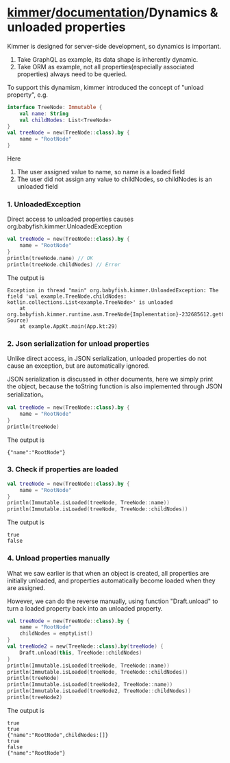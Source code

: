 # [kimmer](https://github.com/babyfish-ct/kimmer)/[documentation](./README.md)/Dynamics & unloaded properties

Kimmer is designed for server-side development, so dynamics is important.

1. Take GraphQL as example, its data shape is inherently dynamic.
2. Take ORM as example, not all properties(especially associated properties) always need to be queried.

To support this dynamism, kimmer introduced the concept of "unload property", e.g.
```kt
interface TreeNode: Immutable {
    val name: String
    val childNodes: List<TreeNode>
}
val treeNode = new(TreeNode::class).by {
    name = "RootNode"
}
```
Here
1. The user assigned value to name, so name is a loaded field
2. The user did not assign any value to childNodes, so childNodes is an unloaded field

### 1. UnloadedException

Direct access to unloaded properties causes org.babyfish.kimmer.UnloadedException

```kt
val treeNode = new(TreeNode::class).by {
    name = "RootNode"
}
println(treeNode.name) // OK
println(treeNode.childNodes) // Error
```
The output is
```
Exception in thread "main" org.babyfish.kimmer.UnloadedException: The field 'val example.TreeNode.childNodes: kotlin.collections.List<example.TreeNode>' is unloaded
	at org.babyfish.kimmer.runtime.asm.TreeNode{Implementation}-232685612.getChildNodes(Unknown Source)
	at example.AppKt.main(App.kt:29)
```

### 2. Json serialization for unload properties

Unlike direct access, in JSON serialization, unloaded properties do not cause an exception, but are automatically ignored.

JSON serialization is discussed in other documents, here we simply print the object, because the toString function is also implemented through JSON serialization。

```kt
val treeNode = new(TreeNode::class).by {
    name = "RootNode"
}
println(treeNode)
```
The output is
```
{"name":"RootNode"}
```

### 3. Check if properties are loaded
```kt
val treeNode = new(TreeNode::class).by {
    name = "RootNode"
}
println(Immutable.isLoaded(treeNode, TreeNode::name))
println(Immutable.isLoaded(treeNode, TreeNode::childNodes))
```
The output is
```
true
false
```

### 4. Unload properties manually

What we saw earlier is that when an object is created, all properties are initially unloaded, and properties automatically become loaded when they are assigned.

However, we can do the reverse manually, using function "Draft.unload" to turn a loaded property back into an unloaded property.

```kt
val treeNode = new(TreeNode::class).by {
    name = "RootNode"
    childNodes = emptyList()
}
val treeNode2 = new(TreeNode::class).by(treeNode) {
    Draft.unload(this, TreeNode::childNodes)
}
println(Immutable.isLoaded(treeNode, TreeNode::name))
println(Immutable.isLoaded(treeNode, TreeNode::childNodes))
println(treeNode)
println(Immutable.isLoaded(treeNode2, TreeNode::name))
println(Immutable.isLoaded(treeNode2, TreeNode::childNodes))
println(treeNode2)
```

The output is
```
true
true
{"name":"RootNode",childNodes:[]}
true
false
{"name":"RootNode"}
```
